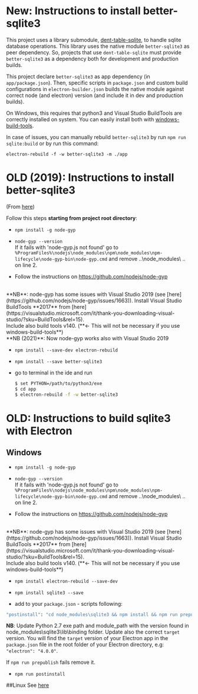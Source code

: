 # New: Instructions to install better-sqlite3

This project uses a library submodule, [dent-table-sqlite](https://github.com/dent-table/dent-table-sqlite), to handle sqlite database operations. 
This library uses the native module `better-sqlite3` as peer dependency. So, projects that use `dent-table-sqlite` must provide `better-sqlite3` as a dependency both for development and production builds.

This project declare `better-sqlite3` as app dependency (in `app/package.json`).
Then, specific scripts in `package.json` and custom build configurations in `electron-builder.json` builds the native module against correct node (and electron) version (and include it in dev and production builds).

On Windows, this requires that python3 and Visual Studio BuildTools are correctly installed on system. 
You can easily install both with [windows-build-tools](https://github.com/felixrieseberg/windows-build-tools).

In case of issues, you can manually rebuild `better-sqlite3` by run `npm run sqlite:build` or by run this command:
```shell
electron-rebuild -f -w better-sqlite3 -m ./app
```
# OLD (2019): Instructions to install better-sqlite3
(From [here](https://github.com/JoshuaWise/better-sqlite3/issues/126))

Follow this steps **starting from project root directory**:
- `npm install -g node-gyp`
- `node-gyp --version` <br /> If it fails with 'node-gyp.js not found' go to `%ProgramFiles%\nodejs\node_modules\npm\node_modules\npm-lifecycle\node-gyp-bin\node-gyp.cmd` and remove ..\node_modules\ .. on line 2. 

- Follow the instructions on https://github.com/nodejs/node-gyp 
<br/> 
**NB**: node-gyp has some issues with Visual Studio 2019 (see [here](https://github.com/nodejs/node-gyp/issues/1663)). Install Visual Studio BuildTools **2017** from [here](https://visualstudio.microsoft.com/it/thank-you-downloading-visual-studio/?sku=BuildTools&rel=15). 
<br/>
Include also build tools v140. (**<- This will not be necessary if you use windows-build-tools**)
<br>
**NB (2021)**: Now node-gyp works also with Visual Studio 2019
  
- `npm install --save-dev electron-rebuild`
- `npm install --save better-sqlite3`


- go to terminal in the ide and run
  ``` bash
  $ set PYTHON=/path/to/python3/exe
  $ cd app
  $ electron-rebuild -f -w better-sqlite3
  ``` 

# OLD: Instructions to build sqlite3 with Electron

## Windows
- `npm install -g node-gyp`
- `node-gyp --version` <br /> If it fails with 'node-gyp.js not found' go to `%ProgramFiles%\nodejs\node_modules\npm\node_modules\npm-lifecycle\node-gyp-bin\node-gyp.cmd` and remove ..\node_modules\ .. on line 2. 

- Follow the instructions on https://github.com/nodejs/node-gyp 
<br/> 
**NB**: node-gyp has some issues with Visual Studio 2019 (see [here](https://github.com/nodejs/node-gyp/issues/1663)). Install Visual Studio BuildTools **2017** from [here](https://visualstudio.microsoft.com/it/thank-you-downloading-visual-studio/?sku=BuildTools&rel=15). 
<br/>
Include also build tools v140. (**<- This will not be necessary if you use windows-build-tools**)

- `npm install electron-rebuild --save-dev`

- `npm install sqlite3 --save`

- add to your `package.json` - scripts following:<br />
``` bash 
"postinstall": "cd node_modules\sqlite3 && npm install && npm run prepublish && node-gyp --python C:\Progs\Python27\python.exe configure --module_name=node_sqlite3 --module_path=../lib/binding/electron-v4.0-win32-x64 && node-gyp --python C:\Progs\Python27\python.exe rebuild --target=4.0.0 --arch=x64 --target_platform=win32 --dist-url=https://atom.io/download/atom-shell --module_name=node_sqlite3 --module_path=../lib/binding/electron-v4.0-win32-x64"
```
**NB**: Update Python 2.7 exe path and module_path with the version found in node_modules\sqlite3\lib\binding folder. Update also the correct `target` version. You will find the `target` version of your Electron app in the `package.json` file in the root folder of your Electron directory, e.g: `"electron": "4.0.0"`.

If `npm run prepublish` fails remove it.

- `npm run postinstall`


##Linux
See [here](https://gist.github.com/craigvantonder/f59277cd788f8aa755e3bdbe5d21f08e#file-electron-sqlite3-md)
